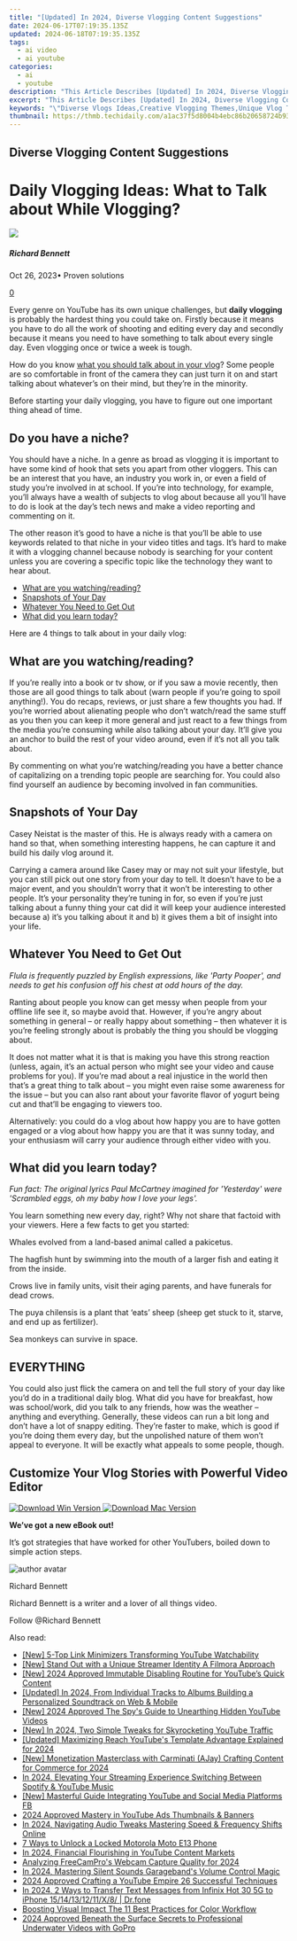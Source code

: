 ```yaml
---
title: "[Updated] In 2024, Diverse Vlogging Content Suggestions"
date: 2024-06-17T07:19:35.135Z
updated: 2024-06-18T07:19:35.135Z
tags:
  - ai video
  - ai youtube
categories:
  - ai
  - youtube
description: "This Article Describes [Updated] In 2024, Diverse Vlogging Content Suggestions"
excerpt: "This Article Describes [Updated] In 2024, Diverse Vlogging Content Suggestions"
keywords: "\"Diverse Vlogs Ideas,Creative Vlogging Themes,Unique Vlog Topics,Varied Vlog Concepts,Eclectic Video Content,Innovative Vlogging Tips,Multi-Genre Vlog Planning\""
thumbnail: https://thmb.techidaily.com/a1ac37f5d8004b4ebc86b20658724b93ef9aff951f603f30c9c8797a450783bc.jpg
---
```


## Diverse Vlogging Content Suggestions

# Daily Vlogging Ideas: What to Talk about While Vlogging?

![](https://images.wondershare.com/filmora/article-images/richard-bennett.jpg)

##### Richard Bennett

 Oct 26, 2023• Proven solutions

[0](#commentsBoxSeoTemplate)

Every genre on YouTube has its own unique challenges, but **daily vlogging** is probably the hardest thing you could take on. Firstly because it means you have to do all the work of shooting and editing every day and secondly because it means you need to have something to talk about every single day. Even vlogging once or twice a week is tough.

How do you know [what you should talk about in your vlog](https://tools.techidaily.com/wondershare/filmora/download/)? Some people are so comfortable in front of the camera they can just turn it on and start talking about whatever’s on their mind, but they’re in the minority.

Before starting your daily vlogging, you have to figure out one important thing ahead of time.

## Do you have a niche?

  You should have a niche. In a genre as broad as vlogging it is important to have some kind of hook that sets you apart from other vloggers. This can be an interest that you have, an industry you work in, or even a field of study you’re involved in at school. If you’re into technology, for example, you’ll always have a wealth of subjects to vlog about because all you’ll have to do is look at the day’s tech news and make a video reporting and commenting on it.

The other reason it’s good to have a niche is that you’ll be able to use keywords related to that niche in your video titles and tags. It’s hard to make it with a vlogging channel because nobody is searching for your content unless you are covering a specific topic like the technology they want to hear about.

* [What are you watching/reading?](#watching)
* [Snapshots of Your Day](#snapshots)
* [Whatever You Need to Get Out](#get-out)
* [What did you learn today?](#learn)

Here are 4 things to talk about in your daily vlog:

## What are you watching/reading?

 If you’re really into a book or tv show, or if you saw a movie recently, then those are all good things to talk about (warn people if you’re going to spoil anything!). You do recaps, reviews, or just share a few thoughts you had. If you’re worried about alienating people who don’t watch/read the same stuff as you then you can keep it more general and just react to a few things from the media you’re consuming while also talking about your day. It’ll give you an anchor to build the rest of your video around, even if it’s not all you talk about.

By commenting on what you’re watching/reading you have a better chance of capitalizing on a trending topic people are searching for. You could also find yourself an audience by becoming involved in fan communities.

## Snapshots of Your Day

 Casey Neistat is the master of this. He is always ready with a camera on hand so that, when something interesting happens, he can capture it and build his daily vlog around it.

Carrying a camera around like Casey may or may not suit your lifestyle, but you can still pick out one story from your day to tell. It doesn’t have to be a major event, and you shouldn’t worry that it won’t be interesting to other people. It’s your personality they’re tuning in for, so even if you’re just talking about a funny thing your cat did it will keep your audience interested because a) it’s you talking about it and b) it gives them a bit of insight into your life.

## Whatever You Need to Get Out

_Flula is frequently puzzled by English expressions, like 'Party Pooper', and needs to get his confusion off his chest at odd hours of the day._

 Ranting about people you know can get messy when people from your offline life see it, so maybe avoid that. However, if you’re angry about something in general – or really happy about something – then whatever it is you’re feeling strongly about is probably the thing you should be vlogging about.

It does not matter what it is that is making you have this strong reaction (unless, again, it’s an actual person who might see your video and cause problems for you). If you’re mad about a real injustice in the world then that’s a great thing to talk about – you might even raise some awareness for the issue – but you can also rant about your favorite flavor of yogurt being cut and that’ll be engaging to viewers too.

Alternatively: you could do a vlog about how happy you are to have gotten engaged or a vlog about how happy you are that it was sunny today, and your enthusiasm will carry your audience through either video with you.

## What did you learn today?

 _Fun fact: The original lyrics Paul McCartney imagined for 'Yesterday' were 'Scrambled eggs, oh my baby how I love your legs'._

 You learn something new every day, right? Why not share that factoid with your viewers. Here a few facts to get you started:

 Whales evolved from a land-based animal called a pakicetus.

The hagfish hunt by swimming into the mouth of a larger fish and eating it from the inside.

Crows live in family units, visit their aging parents, and have funerals for dead crows.

The puya chilensis is a plant that ‘eats’ sheep (sheep get stuck to it, starve, and end up as fertilizer).

Sea monkeys can survive in space.

## EVERYTHING

You could also just flick the camera on and tell the full story of your day like you’d do in a traditional daily blog. What did you have for breakfast, how was school/work, did you talk to any friends, how was the weather – anything and everything. Generally, these videos can run a bit long and don’t have a lot of snappy editing. They’re faster to make, which is good if you’re doing them every day, but the unpolished nature of them won’t appeal to everyone. It will be exactly what appeals to some people, though.

## Customize Your Vlog Stories with Powerful Video Editor

[![Download Win Version](https://images.wondershare.com/filmora/guide/download-btn-win.jpg) ](https://tools.techidaily.com/wondershare/filmora/download/) [![Download Mac Version](https://images.wondershare.com/filmora/guide/download-btn-mac.jpg) ](https://tools.techidaily.com/wondershare/filmora/download/)

**We’ve got a new eBook out!**

It’s got strategies that have worked for other YouTubers, boiled down to simple action steps.

![author avatar](https://images.wondershare.com/filmora/article-images/richard-bennett.jpg)

Richard Bennett

Richard Bennett is a writer and a lover of all things video.

Follow @Richard Bennett


<ins class="adsbygoogle"
     style="display:block"
     data-ad-format="autorelaxed"
     data-ad-client="ca-pub-7571918770474297"
     data-ad-slot="1223367746"></ins>



<ins class="adsbygoogle"
     style="display:block"
     data-ad-client="ca-pub-7571918770474297"
     data-ad-slot="8358498916"
     data-ad-format="auto"
     data-full-width-responsive="true"></ins>

<span class="atpl-alsoreadstyle">Also read:</span>
<div><ul>
<li><a href="https://youtube-webster.techidaily.com/-top-link-minimizers-transforming-youtube-watchability/"><u>[New] 5-Top Link Minimizers Transforming YouTube Watchability</u></a></li>
<li><a href="https://youtube-webster.techidaily.com/tand-out-with-a-unique-streamer-identity-a-filmora-approach/"><u>[New] Stand Out with a Unique Streamer Identity  A Filmora Approach</u></a></li>
<li><a href="https://youtube-webster.techidaily.com/024-approved-immutable-disabling-routine-for-youtubes-quick-content/"><u>[New] 2024 Approved  Immutable Disabling Routine for YouTube’s Quick Content</u></a></li>
<li><a href="https://youtube-webster.techidaily.com/ed-in-2024-from-individual-tracks-to-albums-building-a-personalized-soundtrack-on-web-and-mobile/"><u>[Updated] In 2024, From Individual Tracks to Albums  Building a Personalized Soundtrack on Web & Mobile</u></a></li>
<li><a href="https://youtube-webster.techidaily.com/024-approved-the-spys-guide-to-unearthing-hidden-youtube-videos/"><u>[New] 2024 Approved  The Spy's Guide to Unearthing Hidden YouTube Videos</u></a></li>
<li><a href="https://youtube-webster.techidaily.com/n-2024-two-simple-tweaks-for-skyrocketing-youtube-traffic/"><u>[New] In 2024, Two Simple Tweaks for Skyrocketing YouTube Traffic</u></a></li>
<li><a href="https://youtube-webster.techidaily.com/ed-maximizing-reach-youtubes-template-advantage-explained-for-2024/"><u>[Updated] Maximizing Reach  YouTube's Template Advantage Explained for 2024</u></a></li>
<li><a href="https://youtube-webster.techidaily.com/onetization-masterclass-with-carminati-ajay-crafting-content-for-commerce-for-2024/"><u>[New] Monetization Masterclass with Carminati (AJay)  Crafting Content for Commerce for 2024</u></a></li>
<li><a href="https://youtube-webster.techidaily.com/24-elevating-your-streaming-experience-switching-between-spotify-and-youtube-music/"><u>In 2024, Elevating Your Streaming Experience  Switching Between Spotify & YouTube Music</u></a></li>
<li><a href="https://youtube-webster.techidaily.com/asterful-guide-integrating-youtube-and-social-media-platforms-fb/"><u>[New] Masterful Guide  Integrating YouTube and Social Media Platforms FB</u></a></li>
<li><a href="https://youtube-help.techidaily.com/2024-approved-mastery-in-youtube-ads-thumbnails-and-banners/"><u>2024 Approved  Mastery in YouTube Ads  Thumbnails & Banners</u></a></li>
<li><a href="https://audio-shaping.techidaily.com/in-2024-navigating-audio-tweaks-mastering-speed-and-frequency-shifts-online/"><u>In 2024, Navigating Audio Tweaks Mastering Speed & Frequency Shifts Online</u></a></li>
<li><a href="https://android-unlock.techidaily.com/7-ways-to-unlock-a-locked-motorola-moto-e13-phone-by-drfone-android/"><u>7 Ways to Unlock a Locked Motorola Moto E13 Phone</u></a></li>
<li><a href="https://youtube-help.techidaily.com/in-2024-financial-flourishing-in-youtube-content-markets/"><u>In 2024, Financial Flourishing in YouTube Content Markets</u></a></li>
<li><a href="https://screen-capture.techidaily.com/analyzing-freecampros-webcam-capture-quality-for-2024/"><u>Analyzing FreeCamPro's Webcam Capture Quality for 2024</u></a></li>
<li><a href="https://extra-guidance.techidaily.com/in-2024-mastering-silent-sounds-garagebands-volume-control-magic/"><u>In 2024, Mastering Silent Sounds  Garageband's Volume Control Magic</u></a></li>
<li><a href="https://youtube-videos.techidaily.com/2024-approved-crafting-a-youtube-empire-26-successful-techniques/"><u>2024 Approved  Crafting a YouTube Empire  26 Successful Techniques</u></a></li>
<li><a href="https://android-transfer.techidaily.com/in-2024-2-ways-to-transfer-text-messages-from-infinix-hot-30-5g-to-iphone-1514131211x8-drfone-by-drfone-transfer-from-android-transfer-from-android/"><u>In 2024, 2 Ways to Transfer Text Messages from Infinix Hot 30 5G to iPhone 15/14/13/12/11/X/8/ | Dr.fone</u></a></li>
<li><a href="https://vp-tips.techidaily.com/boosting-visual-impact-the-11-best-practices-for-color-workflow/"><u>Boosting Visual Impact  The 11 Best Practices for Color Workflow</u></a></li>
<li><a href="https://extra-hints.techidaily.com/2024-approved-beneath-the-surface-secrets-to-professional-underwater-videos-with-gopro/"><u>2024 Approved  Beneath the Surface  Secrets to Professional Underwater Videos with GoPro</u></a></li>
</ul></div>
